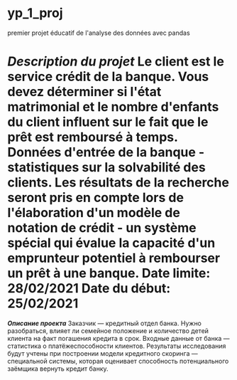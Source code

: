 # yp_1_proj
premier projet éducatif de l'analyse des données avec pandas

***Description du projet***
Le client est le service crédit de la banque. Vous devez déterminer si l'état matrimonial et le nombre d'enfants du client influent sur le fait que le prêt est remboursé à temps. Données d'entrée de la banque - statistiques sur la solvabilité des clients.
Les résultats de la recherche seront pris en compte lors de l'élaboration d'un modèle de notation de crédit - un système spécial qui évalue la capacité d'un emprunteur potentiel à rembourser un prêt à une banque.
Date limite: 28/02/2021 Date du début: 25/02/2021
============================
***Описание проекта***
Заказчик — кредитный отдел банка. Нужно разобраться, влияет ли семейное положение и количество детей клиента на факт погашения кредита в срок. Входные данные от банка — статистика о платёжеспособности клиентов.
Результаты исследования будут учтены при построении модели кредитного скоринга — специальной системы, которая оценивает способность потенциального заёмщика вернуть кредит банку.
